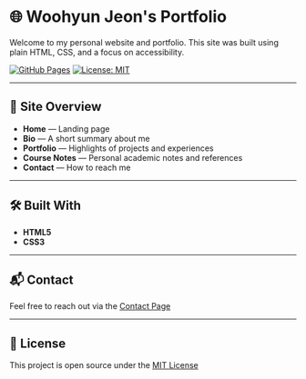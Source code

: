 # 🌐 Woohyun Jeon's Portfolio

Welcome to my personal website and portfolio. This site was built using plain HTML, CSS, and a focus on accessibility.

[![GitHub Pages](https://img.shields.io/badge/Live%20Site-online-green?style=flat&logo=github)](https://woohyunjeon.github.io)
[![License: MIT](https://img.shields.io/badge/License-MIT-blue.svg)](LICENSE)

---

## 🧭 Site Overview

- **Home** — Landing page
- **Bio** — A short summary about me
- **Portfolio** — Highlights of projects and experiences
- **Course Notes** — Personal academic notes and references
- **Contact** — How to reach me

---

## 🛠️ Built With

- **HTML5**
- **CSS3**

---

## 📬 Contact

Feel free to reach out via the [Contact Page](https://woohyunjeon.github.io/contact.html)

---

## 📜 License

This project is open source under the [MIT License](LICENSE)
